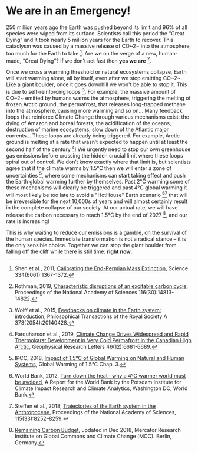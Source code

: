 # We are in an Emergency!

250 million years ago the Earth was pushed beyond its limit and 96% of all species were wiped from its surface. Scientists call this period the “Great Dying” and it took nearly 5 million years for the Earth to recover. This cataclysm was caused by a massive release of CO~2~ into the atmosphere, too much for the Earth to take [^Shen2011]. Are we on the verge of a new, human-made, “Great Dying”? If we don’t act fast then **yes we are** [^Rothman2019].

Once we cross a warming threshold or natural ecosystems collapse, Earth will start warming alone, all by itself, even after we stop emitting CO~2~. Like a giant boulder, once it goes downhill we won't be able to stop it. This is due to self-reinforcing loops [^Wolff2015]. For example, the massive amount of CO~2~ emitted by humans warms the atmosphere, triggering the melting of frozen Arctic ground, the permafrost, that releases long-trapped methane into the atmosphere, causing more warming and so on… Many feedback loops that reinforce Climate Change through various mechanisms exist: the dying of Amazon and boreal forests, the acidification of the oceans, destruction of marine ecosystems, slow down of the Atlantic major currents… These loops are already being triggered. For example, Arctic ground is melting at a rate that wasn’t expected to happen until at least the second half of the century [^Farqhuarson2019]! We urgently need to stop our own greenhouse gas emissions before crossing the hidden crucial limit where these loops spiral out of control. We don’t know exactly where that limit is, but scientists agree that if the climate warms by 1.5°C then we will enter a zone of uncertainties [^IPCC2018], where some mechanisms can start taking effect and push the Earth global warming further by themselves. Past 2°C warming some of these mechanisms will clearly be triggered and past 4°C global warming it will most likely be too late to avoid a "HotHouse" Earth scenario [^WorldBank2012][^Steffen2018] that will be irreversible for the next 10,000s of years and will almost certainly result in the complete collapse of our society. At our actual rate, we will have release the carbon necessary to reach 1.5°C by the end of 2027 [^MCCBerlin], and our rate is increasing!

This is why waiting to reduce our emissions is a gamble, on the survival of the human species. Immediate transformation is not a radical stance – it is the only sensible choice. Together we can stop the giant boulder from falling off the cliff while there is still time: **right now**.

<!-- ### The Carbon Clock

<iframe src="https://www.mcc-berlin.net/fileadmin/data/clock/carbon_clock.htm?i=3267263" style="max-width: 800px; width:100%; height:500px; border:0"></iframe> -->

<!-- References -->

[^Shen2011]: Shen et al., 2011, [Calibrating the End-Permian Mass Extinction](https://www.doi.org/10.1126/science.1213454), Science 334(6061):1367-1372.

[^Rothman2019]: Rothman, 2019, [Characteristic disruptions of an excitable carbon cycle](https://doi.org/10.1073/pnas.1905164116), Proceedings of the National Academy of Sciences 116(30):14813-14822.

[^Wolff2015]: Wolff et al., 2015, [Feedbacks on climate in the Earth system: introduction](https://doi.org/10.1098/rsta.2014.0428), Philosophical Transactions of the Royal Society A 373(2054):20140428.

[^Farqhuarson2019]: Farquharson et al., 2019, [Climate Change Drives Widespread and Rapid Thermokarst Development in Very Cold Permafrost in the Canadian High Arctic](https://doi.org/10.1029/2019GL082187), Geophysical Research Letters 46(12):6681-6689.

[^IPCC2018]: IPCC, 2018, [Impact of 1.5°C of Global Warming on Natural and Human Systems](https://www.ipcc.ch/sr15/chapter/chapter-3/), Global Warming of 1.5°C Chap. 3.

[^WorldBank2012]: World Bank, 2012, [Turn down the heat : why a 4°C warmer world must be avoided](http://documents.worldbank.org/curated/en/865571468149107611/Turn-down-the-heat-why-a-4-C-warmer-world-must-be-avoided), A Report for the World Bank by the Potsdam Institute for Climate Impact Research and Climate Analytics, Washington DC, World Bank.

[^Steffen2018]: Steffen et al., 2018, [Trajectories of the Earth system in the Anthropocene](http://www.pnas.org/content/115/33/8252),  Proceedings of the National Academy of Sciences,  115(33):8252–8259.

[^MCCBerlin]: [Remaining Carbon Budget](https://www.mcc-berlin.net/en/research/co2-budget.html), updated in Dec 2018, Mercator Research Institute on Global Commons and Climate Change (MCC). Berlin, Germany.
